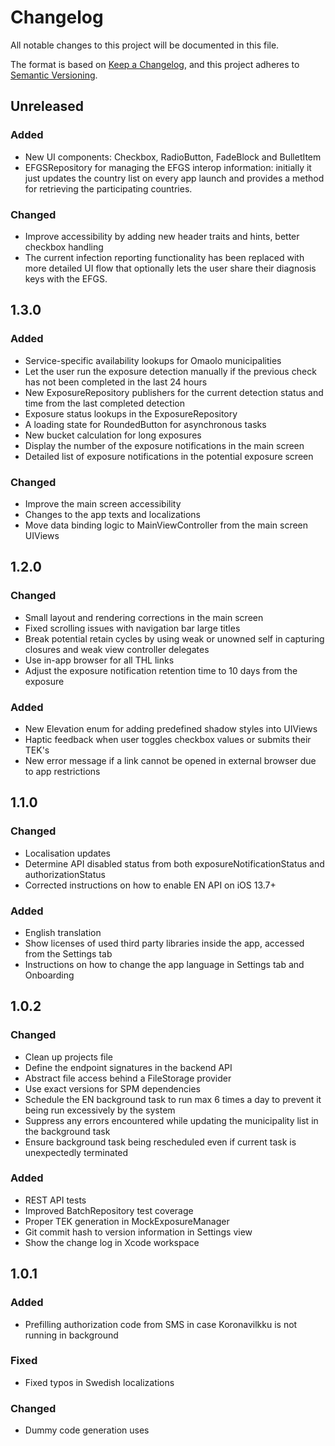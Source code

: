 # Changelog
All notable changes to this project will be documented in this file.

The format is based on [Keep a Changelog](https://keepachangelog.com/en/1.0.0/),
and this project adheres to [Semantic Versioning](https://semver.org/spec/v2.0.0.html).

## Unreleased

### Added
- New UI components: Checkbox, RadioButton, FadeBlock and BulletItem
- EFGSRepository for managing the EFGS interop information: initially it just updates the country list on every app launch and provides a method for retrieving the participating countries.

### Changed
- Improve accessibility by adding new header traits and hints, better checkbox handling
- The current infection reporting functionality has been replaced with more detailed UI flow that optionally lets the user share their diagnosis keys with the EFGS. 

## 1.3.0

### Added
- Service-specific availability lookups for Omaolo municipalities 
- Let the user run the exposure detection manually if the previous check has not been completed in the last 24 hours
- New ExposureRepository publishers for the current detection status and time from the last completed detection
- Exposure status lookups in the ExposureRepository
- A loading state for RoundedButton for asynchronous tasks
- New bucket calculation for long exposures
- Display the number of the exposure notifications in the main screen
- Detailed list of exposure notifications in the potential exposure screen

### Changed
- Improve the main screen accessibility
- Changes to the app texts and localizations
- Move data binding logic to MainViewController from the main screen UIViews 

## 1.2.0

### Changed
- Small layout and rendering corrections in the main screen
- Fixed scrolling issues with navigation bar large titles
- Break potential retain cycles by using weak or unowned self in capturing closures and weak view controller delegates
- Use in-app browser for all THL links
- Adjust the exposure notification retention time to 10 days from the exposure

### Added
- New Elevation enum for adding predefined shadow styles into UIViews
- Haptic feedback when user toggles checkbox values or submits their TEK's
- New error message if a link cannot be opened in external browser due to app restrictions

## 1.1.0

### Changed
- Localisation updates
- Determine API disabled status from both exposureNotificationStatus and authorizationStatus
- Corrected instructions on how to enable EN API on iOS 13.7+

### Added
- English translation
- Show licenses of used third party libraries inside the app, accessed from the Settings tab
- Instructions on how to change the app language in Settings tab and Onboarding

## 1.0.2

### Changed
- Clean up projects file
- Define the endpoint signatures in the backend API
- Abstract file access behind a FileStorage provider
- Use exact versions for SPM dependencies
- Schedule the EN background task to run max 6 times a day to prevent it being run excessively by the system
- Suppress any errors encountered while updating the municipality list in the background task
- Ensure background task being rescheduled even if current task is unexpectedly terminated

### Added
- REST API tests
- Improved BatchRepository test coverage
- Proper TEK generation in MockExposureManager
- Git commit hash to version information in Settings view
- Show the change log in Xcode workspace

## 1.0.1

### Added
- Prefilling authorization code from SMS in case Koronavilkku is not running in background

### Fixed
- Fixed typos in Swedish localizations

### Changed
- Dummy code generation uses
